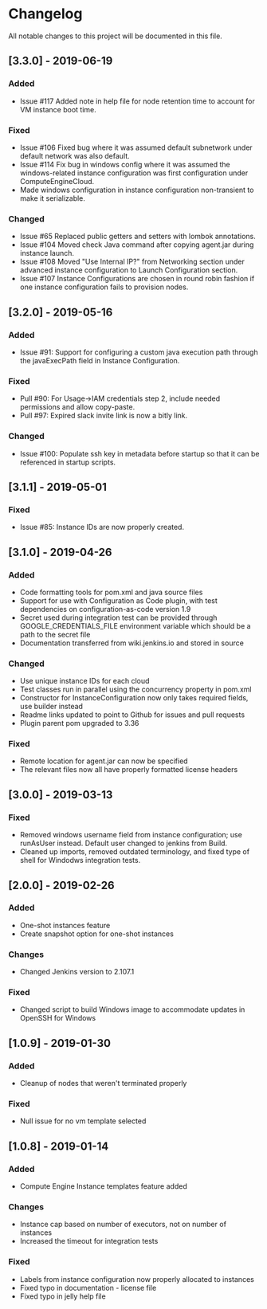 <!--
 Copyright 2019 Google LLC

 Licensed under the Apache License, Version 2.0 (the "License"); you may not use this file except in
 compliance with the License. You may obtain a copy of the License at

        https://www.apache.org/licenses/LICENSE-2.0

 Unless required by applicable law or agreed to in writing, software distributed under the License
 is distributed on an "AS IS" BASIS, WITHOUT WARRANTIES OR CONDITIONS OF ANY KIND, either express or
 implied. See the License for the specific language governing permissions and limitations under the
 License.
-->
# Changelog
All notable changes to this project will be documented in this file.

## [3.3.0] - 2019-06-19
### Added
- Issue #117 Added note in help file for node retention time to account for VM instance boot time.

### Fixed
- Issue #106 Fixed bug where it was assumed default subnetwork under default network was also default.
- Issue #114 Fix bug in windows config where it was assumed the windows-related instance configuration was first configuration
under ComputeEngineCloud.
- Made windows configuration in instance configuration non-transient to make it serializable.

### Changed
- Issue #65 Replaced public getters and setters with lombok annotations.
- Issue #104 Moved check Java command after copying agent.jar during instance launch.
- Issue #108 Moved "Use Internal IP?" from Networking section under advanced instance configuration to Launch Configuration section.
- Issue #107 Instance Configurations are chosen in round robin fashion if one instance configuration fails to provision nodes.


## [3.2.0] - 2019-05-16
### Added
- Issue #91: Support for configuring a custom java execution path through the javaExecPath field in
  Instance Configuration.

### Fixed
- Pull #90: For Usage->IAM credentials step 2, include needed permissions and allow copy-paste. 
- Pull #97: Expired slack invite link is now a bitly link.

### Changed
- Issue #100: Populate ssh key in metadata before startup so that it can be referenced in startup
  scripts.

## [3.1.1] - 2019-05-01
### Fixed
- Issue #85: Instance IDs are now properly created.

## [3.1.0] - 2019-04-26
### Added
- Code formatting tools for pom.xml and java source files
- Support for use with Configuration as Code plugin, with test dependencies on configuration-as-code
  version 1.9
- Secret used during integration test can be provided through GOOGLE_CREDENTIALS_FILE environment
  variable which should be a path to the secret file
- Documentation transferred from wiki.jenkins.io and stored in source

### Changed
- Use unique instance IDs for each cloud
- Test classes run in parallel using the concurrency property in pom.xml
- Constructor for InstanceConfiguration now only takes required fields, use builder instead
- Readme links updated to point to Github for issues and pull requests
- Plugin parent pom upgraded to 3.36

### Fixed
- Remote location for agent.jar can now be specified
- The relevant files now all have properly formatted license headers

## [3.0.0] - 2019-03-13
### Fixed
- Removed windows username field from instance configuration; use runAsUser instead. Default user changed to jenkins from Build.
- Cleaned up imports, removed outdated terminology, and fixed type of shell for Windodws integration tests.

## [2.0.0] - 2019-02-26
### Added
- One-shot instances feature
- Create snapshot option for one-shot instances

### Changes
- Changed Jenkins version to 2.107.1

### Fixed
- Changed script to build Windows image to accommodate updates in OpenSSH for Windows

## [1.0.9] - 2019-01-30
### Added
- Cleanup of nodes that weren't terminated properly

### Fixed
- Null issue for no vm template selected

## [1.0.8] - 2019-01-14
### Added
- Compute Engine Instance templates feature added

### Changes
- Instance cap based on number of executors, not on number of instances
- Increased the timeout for integration tests

### Fixed
- Labels from instance configuration now properly allocated to instances
- Fixed typo in documentation - license file
- Fixed typo in jelly help file
